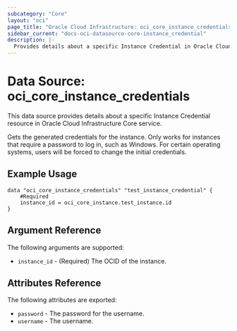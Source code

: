 ```yaml
---
subcategory: "Core"
layout: "oci"
page_title: "Oracle Cloud Infrastructure: oci_core_instance_credentials"
sidebar_current: "docs-oci-datasource-core-instance_credential"
description: |-
  Provides details about a specific Instance Credential in Oracle Cloud Infrastructure Core service
---
```


# Data Source: oci_core_instance_credentials
This data source provides details about a specific Instance Credential resource in Oracle Cloud Infrastructure Core service.

Gets the generated credentials for the instance. Only works for instances that require a password to log in, such as Windows.
For certain operating systems, users will be forced to change the initial credentials.


## Example Usage

```hcl
data "oci_core_instance_credentials" "test_instance_credential" {
	#Required
	instance_id = oci_core_instance.test_instance.id
}
```

## Argument Reference

The following arguments are supported:

* `instance_id` - (Required) The OCID of the instance.


## Attributes Reference

The following attributes are exported:

* `password` - The password for the username.
* `username` - The username.

